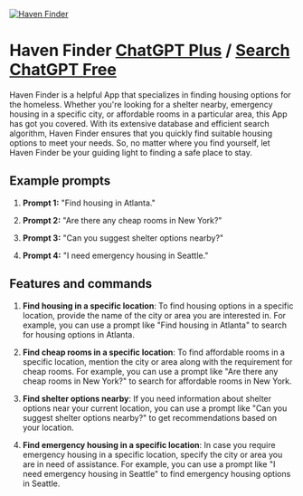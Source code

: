 
[![Haven Finder](https://files.oaiusercontent.com/file-EbTVgGhYy3WO27U5lEcVOWX2?se=2123-10-16T23%3A37%3A34Z&sp=r&sv=2021-08-06&sr=b&rscc=max-age%3D31536000%2C%20immutable&rscd=attachment%3B%20filename%3Dd3abe040-d5dd-46fb-8be4-0198d9b5270f.png&sig=y3SCDXcFgl2L1Ic3heeEBnFLVd8mD/S8n0NkOAnLVYo%3D)](https://chat.openai.com/g/g-U3J7zsUzt-haven-finder)

# Haven Finder [ChatGPT Plus](https://chat.openai.com/g/g-U3J7zsUzt-haven-finder) / [Search ChatGPT Free](https://gptcall.net/index.html#/?search=Haven%20Finder)

Haven Finder is a helpful App that specializes in finding housing options for the homeless. Whether you're looking for a shelter nearby, emergency housing in a specific city, or affordable rooms in a particular area, this App has got you covered. With its extensive database and efficient search algorithm, Haven Finder ensures that you quickly find suitable housing options to meet your needs. So, no matter where you find yourself, let Haven Finder be your guiding light to finding a safe place to stay.

## Example prompts

1. **Prompt 1:** "Find housing in Atlanta."

2. **Prompt 2:** "Are there any cheap rooms in New York?"

3. **Prompt 3:** "Can you suggest shelter options nearby?"

4. **Prompt 4:** "I need emergency housing in Seattle."

## Features and commands

1. **Find housing in a specific location**: To find housing options in a specific location, provide the name of the city or area you are interested in. For example, you can use a prompt like "Find housing in Atlanta" to search for housing options in Atlanta.

2. **Find cheap rooms in a specific location**: To find affordable rooms in a specific location, mention the city or area along with the requirement for cheap rooms. For example, you can use a prompt like "Are there any cheap rooms in New York?" to search for affordable rooms in New York.

3. **Find shelter options nearby**: If you need information about shelter options near your current location, you can use a prompt like "Can you suggest shelter options nearby?" to get recommendations based on your location.

4. **Find emergency housing in a specific location**: In case you require emergency housing in a specific location, specify the city or area you are in need of assistance. For example, you can use a prompt like "I need emergency housing in Seattle" to find emergency housing options in Seattle.


